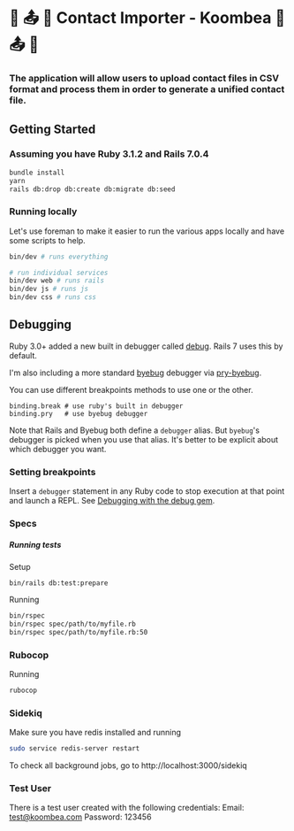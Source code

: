 # :open_book: :outbox_tray: :floppy_disk: Contact Importer - Koombea :open_book: :outbox_tray: :floppy_disk:
### The application will allow users to upload contact files in CSV format and process them in order to generate a unified contact file.
## Getting Started
### Assuming you have Ruby 3.1.2 and Rails 7.0.4
```bash
bundle install
yarn
rails db:drop db:create db:migrate db:seed
```
### Running locally

Let's use foreman to make it easier to run the various apps locally and have some scripts to help.

```bash
bin/dev # runs everything

# run individual services
bin/dev web # runs rails
bin/dev js # runs js
bin/dev css # runs css
```

## Debugging

Ruby 3.0+ added a new built in debugger called [debug](https://github.com/ruby/debug). Rails 7 uses this by default.

I'm also including a more standard [byebug](https://github.com/deivid-rodriguez/byebug) debugger via [pry-byebug](https://github.com/deivid-rodriguez/pry-byebug).

You can use different breakpoints methods to use one or the other.

```
binding.break # use ruby's built in debugger
binding.pry   # use byebug debugger
```

Note that Rails and Byebug both define a `debugger` alias. But `byebug`'s debugger is picked when you use that alias. It's better to be explicit about which debugger you want.

### Setting breakpoints
Insert a `debugger` statement in any Ruby code to stop execution at that point and launch a REPL. See [Debugging with the debug gem](https://guides.rubyonrails.org/debugging_rails_applications.html#debugging-with-the-debug-gem).

### Specs

##### Running tests
Setup
```
bin/rails db:test:prepare
```

Running
```sh
bin/rspec
bin/rspec spec/path/to/myfile.rb
bin/rspec spec/path/to/myfile.rb:50
```
### Rubocop
Running
```sh
rubocop
```

### Sidekiq
Make sure you have redis installed and running
```sh
sudo service redis-server restart
```

To check all background jobs, go to http://localhost:3000/sidekiq


### Test User
There is a test user created with the following credentials:
Email: test@koombea.com
Password: 123456